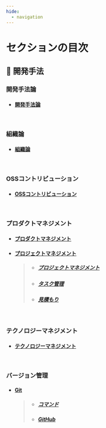 ```yaml
---
hide:
  - navigation
---
```


# セクションの目次

## 👥 開発手法

### 開発手法論

- #### [︎開発手法論](https://hiroki-it.github.io/tech-notebook/software_development_methodology/software_development_methodology.html)

<br>

### 組織論

- #### [︎組織論](https://hiroki-it.github.io/tech-notebook/software_development_methodology/software_development_organization.html)

<br>

### OSSコントリビューション

- #### [OSSコントリビューション](https://hiroki-it.github.io/tech-notebook/software_development_methodology/software_development_oss_contribution.html)

<br>

### プロダクトマネジメント

- #### [プロダクトマネジメント](https://hiroki-it.github.io/tech-notebook/software_development_methodology/software_development_product_management.html)

- #### <u>︎プロジェクトマネジメント</u>

  > - ##### [︎プロジェクトマネジメント](https://hiroki-it.github.io/tech-notebook/software_development_methodology/software_development_project_management.html)
  > - ##### [タスク管理](https://hiroki-it.github.io/tech-notebook/software_development_methodology/software_development_project_management_task_management.html)
  > - ##### [見積もり](https://hiroki-it.github.io/tech-notebook/software_development_methodology/software_development_project_management_estimate.html)

<br>

### テクノロジーマネジメント

- #### [テクノロジーマネジメント](https://hiroki-it.github.io/tech-notebook/software_development_methodology/software_development_techology_management.html)

<br>

### バージョン管理

- #### <u>Git</u>

  > - ##### [︎コマンド](https://hiroki-it.github.io/tech-notebook/software_development_methodology/software_development_git_command.html)
  > - ##### [︎GitHub](https://hiroki-it.github.io/tech-notebook/software_development_methodology/software_development_git_github.html)

<br>
